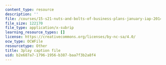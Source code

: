```yaml
---
content_type: resource
description: ''
file: /courses/15-s21-nuts-and-bolts-of-business-plans-january-iap-2014/b2e687a717961956b387baa7f3b2a8f4_b9Yyj3htBLE.srt
file_size: 122170
file_type: application/x-subrip
learning_resource_types: []
license: https://creativecommons.org/licenses/by-nc-sa/4.0/
ocw_type: OCWFile
resourcetype: Other
title: 3play caption file
uid: b2e687a7-1796-1956-b387-baa7f3b2a8f4
---
```

